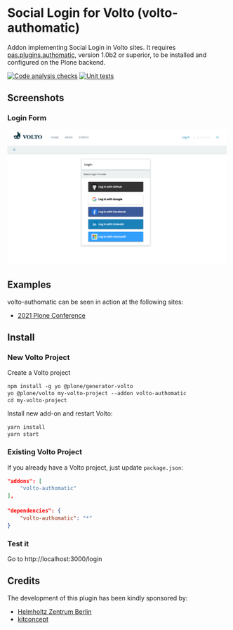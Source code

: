 # Social Login for Volto (volto-authomatic)

Addon implementing Social Login in Volto sites. It requires [pas.plugins.authomatic](https://github.com/collective/pas.plugins.authomatic/), version 1.0b2 or superior, to be installed and configured on the Plone backend.

[![Code analysis checks](https://github.com/collective/volto-authomatic/actions/workflows/code.yml/badge.svg)](https://github.com/collective/volto-authomatic/actions/workflows/code.yml)
[![Unit tests](https://github.com/collective/volto-authomatic/actions/workflows/unit.yml/badge.svg)](https://github.com/collective/volto-authomatic/actions/workflows/unit.yml)

## Screenshots

### Login Form
<img alt="Login Form" src="./docs/login-form.png" width="500" />

## Examples
volto-authomatic can be seen in action at the following sites:

- [2021 Plone Conference](https://2021.ploneconf.org)

## Install

### New Volto Project

Create a Volto project
```shell
npm install -g yo @plone/generator-volto
yo @plone/volto my-volto-project --addon volto-authomatic
cd my-volto-project
```

Install new add-on and restart Volto:

```shell
yarn install
yarn start
```

### Existing Volto Project
If you already have a Volto project, just update `package.json`:

```JSON
"addons": [
    "volto-authomatic"
],

"dependencies": {
    "volto-authomatic": "*"
}
```

### Test it

Go to http://localhost:3000/login


## Credits

The development of this plugin has been kindly sponsored by:

- [Helmholtz Zentrum Berlin](https://www.helmholtz-berlin.de/)
- [kitconcept](http://www.kitconcept.com/)